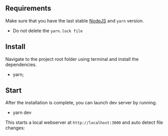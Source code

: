 ## Requirements

Make sure that you have the last stable [NodeJS](https://nodejs.org/en/download/) and `yarn` version.

- Do not delete the `yarn.lock file`

## Install

Navigate to the project root folder using terminal and install the dependencies.

- yarn;

## Start

After the installation is complete, you can launch dev server by running.

- yarn dev

This starts a local webserver at `http://localhost:3000` and auto detect file changes:
